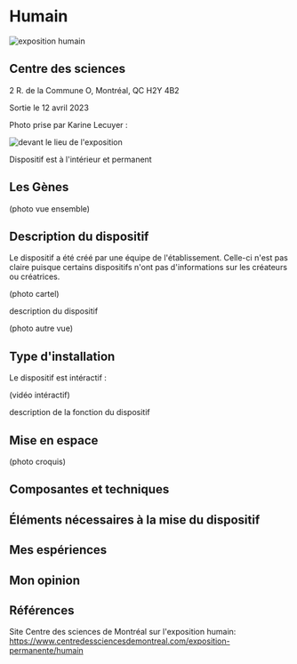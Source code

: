 # Humain

![exposition humain](https://user-images.githubusercontent.com/112190488/236267407-49a602f9-2e2f-47e3-b749-3f71a47a7d8e.png)

## Centre des sciences

2 R. de la Commune O, Montréal, QC H2Y 4B2

Sortie le 12 avril 2023

Photo prise par Karine Lecuyer :

![devant le lieu de l'exposition](https://user-images.githubusercontent.com/112190488/235737005-d9edfba0-a985-4c01-8c76-a6894991f98b.png)

Dispositif est à l'intérieur et permanent 

## Les Gènes

(photo vue ensemble)

## Description du dispositif

Le dispositif a été créé par une équipe de l'établissement. Celle-ci n'est pas claire puisque certains dispositifs n'ont pas d'informations sur les créateurs ou créatrices. 

(photo cartel)

description du dispositif

(photo autre vue)
 
##  Type d'installation

Le dispositif est intéractif :

(vidéo intéractif)

description de la fonction du dispositif

##  Mise en espace

(photo croquis)

## Composantes et techniques

## Éléments nécessaires à la mise du dispositif

## Mes espériences

## Mon opinion

## Références

Site Centre des sciences de Montréal sur l'exposition humain: https://www.centredessciencesdemontreal.com/exposition-permanente/humain
